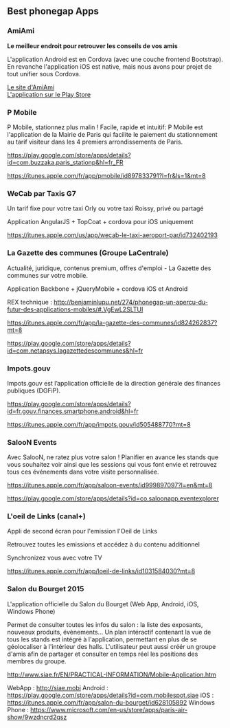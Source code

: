 ## Best phonegap Apps

### AmiAmi

**Le meilleur endroit pour retrouver les conseils de vos amis**

L'application Android est en Cordova (avec une couche frontend Bootstrap). En revanche l'application iOS est native, mais nous avons pour projet de tout unifier sous Cordova.

<a href="http://www.amiami-app.com">Le site d'AmiAmi</a><br/>
<a href="https://play.google.com/store/apps/details?id=com.amiami.app.alpha">L'application sur le Play Store</a>

### P Mobile

P Mobile, stationnez plus malin !
Facile, rapide et intuitif:
P Mobile est l'application de la Mairie de Paris qui facilite le paiement du stationnement au tarif visiteur dans les 4 premiers arrondissements de Paris.

https://play.google.com/store/apps/details?id=com.buzzaka.paris_stationp&hl=fr_FR

https://itunes.apple.com/fr/app/pmobile/id897833791?l=fr&ls=1&mt=8


### WeCab par Taxis G7

Un tarif fixe pour votre taxi Orly ou votre taxi Roissy, privé ou partagé

Application AngularJS + TopCoat + cordova pour iOS uniquement

https://itunes.apple.com/us/app/wecab-le-taxi-aeroport-par/id732402193

### La Gazette des communes (Groupe LaCentrale)

Actualité, juridique, contenus premium, offres d'emploi - La Gazette des communes sur votre mobile.

Application Backbone + jQueryMobile + cordova iOS et Android

REX technique : http://benjaminlupu.net/274/phonegap-un-apercu-du-futur-des-applications-mobiles/#.VgEwL2SLTUI

https://itunes.apple.com/fr/app/la-gazette-des-communes/id824262837?mt=8

https://play.google.com/store/apps/details?id=com.netapsys.lagazettedescommunes&hl=fr

### Impots.gouv

Impots.gouv est l’application officielle de la direction générale des finances publiques (DGFiP).

https://play.google.com/store/apps/details?id=fr.gouv.finances.smartphone.android&hl=fr

https://itunes.apple.com/fr/app/impots.gouv/id505488770?mt=8

### SalooN Events

Avec SalooN, ne ratez plus votre salon ! Planifier en avance les stands que vous souhaitez voir ainsi que les sessions qui vous font envie et retrouvez tous ces événements dans votre visite personnalisée. 

https://itunes.apple.com/fr/app/saloon-events/id999897097?l=en&mt=8

https://play.google.com/store/apps/details?id=co.saloonapp.eventexplorer


### L'oeil de Links (canal+)

Appli de second écran pour l'emission l'Oeil de Links

Retrouvez toutes les emissions et accédez à du contenu additionnel

Synchronizez vous avec votre TV

https://itunes.apple.com/fr/app/loeil-de-links/id1031584030?mt=8

### Salon du Bourget 2015

L'application officielle du Salon du Bourget (Web App, Android, iOS, Windows Phone)

Permet de consulter toutes les infos du salon : la liste des exposants, nouveaux produits, évènements... Un plan intéractif contenant la vue de tous les stands est intégré à l'application, permettant en plus de se géolocaliser à l'intérieur des halls. L'utilisateur peut aussi créér un groupe d'amis afin de partager et consulter en temps réel les positions des membres du groupe.

http://www.siae.fr/EN/PRACTICAL-INFORMATION/Mobile-Application.htm

WebApp : http://siae.mobi
Android : https://play.google.com/store/apps/details?id=com.mobilespot.siae
iOS : https://itunes.apple.com/fr/app/salon-du-bourget/id628105892
Windows Phone : https://www.microsoft.com/en-us/store/apps/paris-air-show/9wzdncrd2qsz
